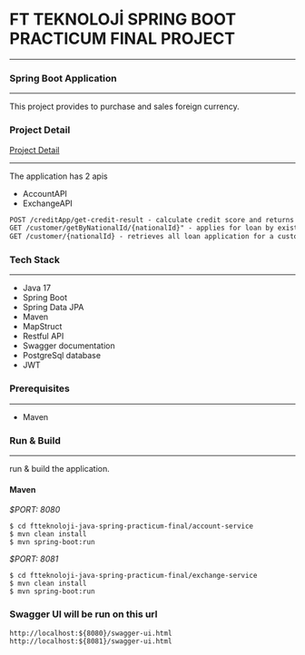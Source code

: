 # FT TEKNOLOJİ SPRING BOOT PRACTICUM FINAL PROJECT


___
### Spring Boot Application

---
This project provides to purchase and sales foreign currency.

### Project Detail
[Project Detail](https://github.com/fatimeyukkaldiran/ftteknoloji-java-spring-practicum-final/blob/master/FT-Teknoloji-Final-Project.pdf)

___
The application has 2 apis
* AccountAPI
* ExchangeAPI

```html
POST /creditApp/get-credit-result - calculate credit score and returns credit result.
GET /customer/getByNationalId/{nationalId}" - applies for loan by existing customer.
GET /customer/{nationalId} - retrieves all loan application for a customer.
```

### Tech Stack

---
- Java 17
- Spring Boot
- Spring Data JPA
- Maven
- MapStruct
- Restful API
- Swagger documentation
- PostgreSql database
- JWT

### Prerequisites

---
- Maven


### Run & Build

---
run & build the application.

#### Maven

*$PORT: 8080*
```ssh
$ cd ftteknoloji-java-spring-practicum-final/account-service
$ mvn clean install
$ mvn spring-boot:run
```
*$PORT: 8081*
```ssh
$ cd ftteknoloji-java-spring-practicum-final/exchange-service
$ mvn clean install
$ mvn spring-boot:run
```

### Swagger UI will be run on this url
`http://localhost:${8080}/swagger-ui.html`
`http://localhost:${8081}/swagger-ui.html`
